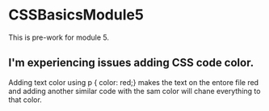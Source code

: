 # CSSBasicsModule5
This is pre-work for module 5. 

## I'm experiencing issues adding CSS code color. 

Adding text color using p { color: red;} makes the text on the entore file red and adding another similar code with the sam color will chane everything to that color. 